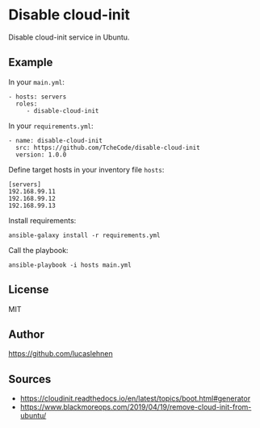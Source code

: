 Disable cloud-init
=========

Disable cloud-init service in Ubuntu.

Example
----------------

In your `main.yml`:

    - hosts: servers
      roles:
         - disable-cloud-init

In your `requirements.yml`:

    - name: disable-cloud-init
      src: https://github.com/TcheCode/disable-cloud-init
      version: 1.0.0

Define target hosts in your inventory file `hosts`:

    [servers]
    192.168.99.11
    192.168.99.12
    192.168.99.13

Install requirements:

```
ansible-galaxy install -r requirements.yml
```

Call the playbook:

    ansible-playbook -i hosts main.yml

License
-------

MIT

Author
------------------

https://github.com/lucaslehnen

Sources
-------

- https://cloudinit.readthedocs.io/en/latest/topics/boot.html#generator
- https://www.blackmoreops.com/2019/04/19/remove-cloud-init-from-ubuntu/